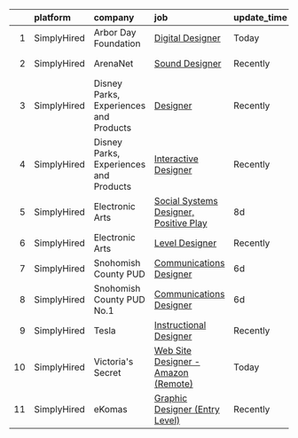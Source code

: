 

|    | platform    | company                                | job                                                                                                                                                     | update_time   | location           |
|---:|:------------|:---------------------------------------|:--------------------------------------------------------------------------------------------------------------------------------------------------------|:--------------|:-------------------|
|  1 | SimplyHired | Arbor Day Foundation                   | [Digital Designer](https://www.simplyhired.com/job/7Sm9pr0drpnAYLlQARKtto03HW8yzuxDTWwx5_lFFpK1VoXn04H1Fw?q=interactive+designer)                       | Today         | Lincoln, NE        |
|  2 | SimplyHired | ArenaNet                               | [Sound Designer](https://www.simplyhired.com/job/rThG5IY9IzWMAoan9hcJnI7UxDCG6Ihg__kK3_DSy7e3u3DOyW-XHQ?q=interactive+designer)                         | Recently      | Bellevue, WA       |
|  3 | SimplyHired | Disney Parks, Experiences and Products | [Designer](https://www.simplyhired.com/job/WhlI28szHC7BBtg9dSYJ6ZrvyArTnsUsn4roDp54CZeIsCclg5hK5g?q=interactive+designer)                               | Recently      | San Francisco, CA  |
|  4 | SimplyHired | Disney Parks, Experiences and Products | [Interactive Designer](https://www.simplyhired.com/job/WdF5fe5Mh6reloqPZp_L52uq7uPN8v2zBsxsRJCiG2DRwXrtpRN1MA?q=interactive+designer)                   | Recently      | Celebration, FL    |
|  5 | SimplyHired | Electronic Arts                        | [Social Systems Designer, Positive Play](https://www.simplyhired.com/job/QV84HTN-08GfDRDqu5oetcAHTj6kc3u506MP5_LzMzSFaqBnh1r-Bw?q=interactive+designer) | 8d            | Redwood City, CA   |
|  6 | SimplyHired | Electronic Arts                        | [Level Designer](https://www.simplyhired.com/job/b3HR-KTXkWIjrUxPXTYW8G6kxy2_8wE7bzmf4QhySSE7lOZxINI3Kw?q=interactive+designer)                         | Recently      | Marina del Rey, CA |
|  7 | SimplyHired | Snohomish County PUD                   | [Communications Designer](https://www.simplyhired.com/job/m32cNlNyBeP770KqP2t05anp9wCQiqkXAXEL55_QSZGQBl2AV-KTmw?q=interactive+designer)                | 6d            | Everett, WA        |
|  8 | SimplyHired | Snohomish County PUD No.1              | [Communications Designer](https://www.simplyhired.com/job/l-oo4RFHhMovbd7FHzmNoJqSaOPktZYzxG354nW-dRp5pKH4YRXE3Q?q=interactive+designer)                | 6d            | Everett, WA        |
|  9 | SimplyHired | Tesla                                  | [Instructional Designer](https://www.simplyhired.com/job/4dNNxvLP7eu2h8f6fFlkhyG62vi6TV-8is-Gt4F66kHUi961yQk0JA?q=interactive+designer)                 | Recently      | Dallas, TX         |
| 10 | SimplyHired | Victoria's Secret                      | [Web Site Designer - Amazon (Remote)](https://www.simplyhired.com/job/zqpuuzfJ581lgtsshZuyvugK8WTQ3vOLL0ZzHoMu9GFt8PF0AHtMWw?q=interactive+designer)    | Today         | New York, NY       |
| 11 | SimplyHired | eKomas                                 | [Graphic Designer (Entry Level)](https://www.simplyhired.com/job/lPRvduE3BteF_xxYFx7C4OVyUwqzraSSLOz72GBPQGO3qCe2571ysw?q=interactive+designer)         | Recently      | San Ramon, CA      |